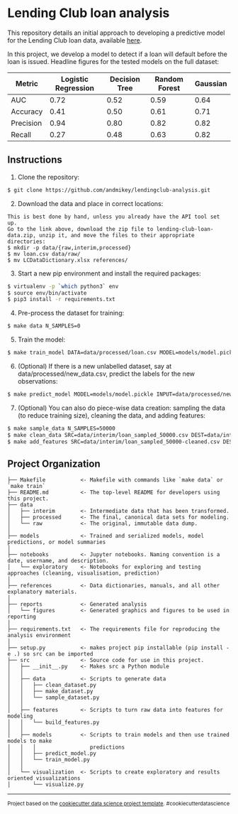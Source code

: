 Lending Club loan analysis
==============================

This repository details an initial approach to developing a predictive model for the Lending Club loan data, available [here](https://www.kaggle.com/wendykan/lending-club-loan-data/downloads/lending-club-loan-data.zip).

In this project, we develop a model to detect if a loan will default before the loan is issued. Headline figures for the tested models on the full dataset:

|  Metric   | Logistic Regression | Decision Tree | Random Forest | **Gaussian** |
|-----------|---------------------|---------------|---------------|--------------|
| AUC       | 0.72                | 0.52          | 0.59          | 0.64         |
| Accuracy  | 0.41                | 0.50          | 0.61          | 0.71         |
| Precision | 0.94                | 0.80          | 0.82          | 0.82         |
| Recall    | 0.27                | 0.48          | 0.63          | 0.82         |


Instructions 
------------

1. Clone the repository:

```bash
$ git clone https://github.com/andmikey/lendingclub-analysis.git
```

2. Download the data and place in correct locations:

```
This is best done by hand, unless you already have the API tool set up.
Go to the link above, download the zip file to lending-club-loan-data.zip, unzip it, and move the files to their appropriate directories:
$ mkdir -p data/{raw,interim,processed}
$ mv loan.csv data/raw/
$ mv LCDataDictionary.xlsx references/
```

3. Start a new pip environment and install the required packages:

```bash
$ virtualenv -p `which python3` env
$ source env/bin/activate
$ pip3 install -r requirements.txt
```

4. Pre-process the dataset for training:

```bash
$ make data N_SAMPLES=0
```

5. Train the model:

```bash
$ make train_model DATA=data/processed/loan.csv MODEL=models/model.pickle
```

6. (Optional) If there is a new unlabelled dataset, say at data/processed/new_data.csv, predict the labels for the new observations:

```bash
$ make predict_model MODEL=models/model.pickle INPUT=data/processed/new_data.csv OUTPUT=models/test_predict.csv
```

7. (Optional) You can also do piece-wise data creation: sampling the data (to reduce training size), cleaning the data, and adding features:

```bash
$ make sample_data N_SAMPLES=50000
$ make clean_data SRC=data/interim/loan_sampled_50000.csv DEST=data/interim/loan_sampled_50000-cleaned.csv
$ make add_features SRC=data/interim/loan_sampled_50000-cleaned.csv DEST=data/processed/loan_sampled_50000.csv
```

Project Organization
------------

    ├── Makefile           <- Makefile with commands like `make data` or `make train`
    ├── README.md          <- The top-level README for developers using this project.
    ├── data
    │   ├── interim        <- Intermediate data that has been transformed.
    │   ├── processed      <- The final, canonical data sets for modeling.
    │   └── raw            <- The original, immutable data dump.
    │
    ├── models             <- Trained and serialized models, model predictions, or model summaries
    │
    ├── notebooks          <- Jupyter notebooks. Naming convention is a date, username, and description.
    │   └── exploratory    <- Notebooks for exploring and testing approaches (cleaning, visualisation, prediction)
    │
    ├── references         <- Data dictionaries, manuals, and all other explanatory materials.
    │
    ├── reports            <- Generated analysis 
    │   └── figures        <- Generated graphics and figures to be used in reporting
    │
    ├── requirements.txt   <- The requirements file for reproducing the analysis environment
    │
    ├── setup.py           <- makes project pip installable (pip install -e .) so src can be imported
    ├── src                <- Source code for use in this project.
    │   ├── __init__.py    <- Makes src a Python module
    │   │
    │   ├── data           <- Scripts to generate data
    │   │   ├── clean_dataset.py
    │   │   ├── make_dataset.py    
    │   │   └── sample_dataset.py
    │   │
    │   ├── features       <- Scripts to turn raw data into features for modeling
    │   │   └── build_features.py
    │   │
    │   ├── models         <- Scripts to train models and then use trained models to make
    │   │   │                 predictions
    │   │   ├── predict_model.py
    │   │   └── train_model.py
    │   │
    │   └── visualization  <- Scripts to create exploratory and results oriented visualizations
    │       └── visualize.py

--------

<p><small>Project based on the <a target="_blank" href="https://drivendata.github.io/cookiecutter-data-science/">cookiecutter data science project template</a>. #cookiecutterdatascience</small></p>
